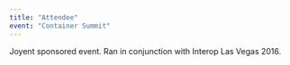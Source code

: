 ```yaml
---
title: "Attendee"
event: "Container Summit"
---
```

Joyent sponsored event. Ran in conjunction with Interop Las Vegas 2016.
